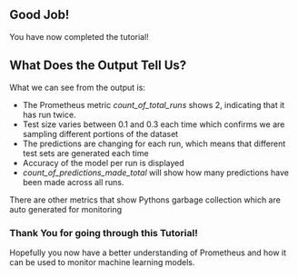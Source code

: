 ## Good Job!

You have now completed the tutorial!

## What Does the Output Tell Us?

What we can see from the output is:
* The Prometheus metric *count_of_total_runs* shows 2, indicating that it has run twice.
* Test size varies between 0.1 and 0.3 each time which confirms we are sampling different portions of the dataset
* The predictions are changing for each run, which means that different test sets are generated each time
* Accuracy of the model per run is displayed
* *count_of_predictions_made_total* will show how many predictions have been made across all runs.

There are other metrics that show Pythons garbage collection which are auto generated for monitoring

### Thank You for going through this Tutorial!

Hopefully you now have a better understanding of Prometheus and how it can be used to monitor machine learning models. 
